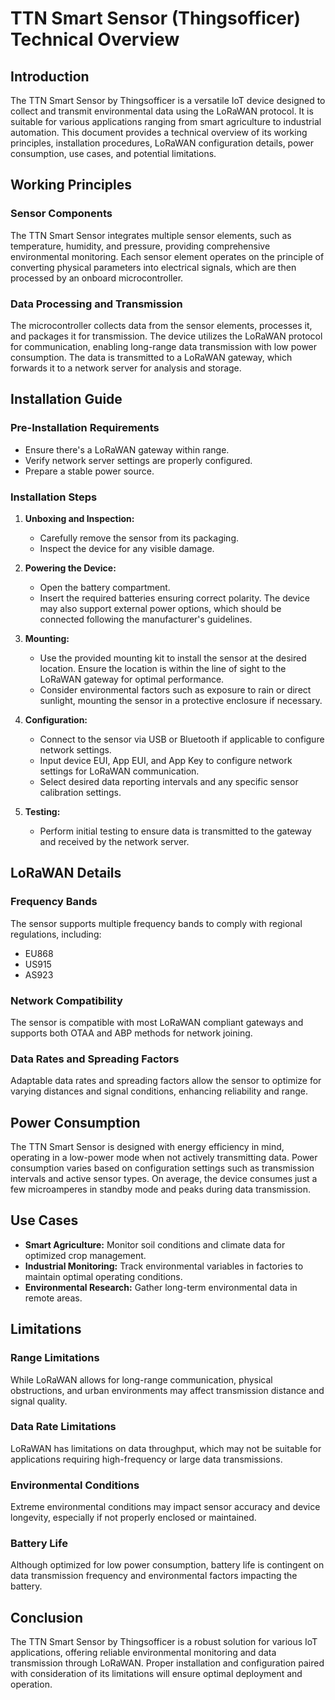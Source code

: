 # TTN Smart Sensor (Thingsofficer) Technical Overview

## Introduction
The TTN Smart Sensor by Thingsofficer is a versatile IoT device designed to collect and transmit environmental data using the LoRaWAN protocol. It is suitable for various applications ranging from smart agriculture to industrial automation. This document provides a technical overview of its working principles, installation procedures, LoRaWAN configuration details, power consumption, use cases, and potential limitations.

## Working Principles

### Sensor Components
The TTN Smart Sensor integrates multiple sensor elements, such as temperature, humidity, and pressure, providing comprehensive environmental monitoring. Each sensor element operates on the principle of converting physical parameters into electrical signals, which are then processed by an onboard microcontroller.

### Data Processing and Transmission
The microcontroller collects data from the sensor elements, processes it, and packages it for transmission. The device utilizes the LoRaWAN protocol for communication, enabling long-range data transmission with low power consumption. The data is transmitted to a LoRaWAN gateway, which forwards it to a network server for analysis and storage.

## Installation Guide

### Pre-Installation Requirements
- Ensure there's a LoRaWAN gateway within range.
- Verify network server settings are properly configured.
- Prepare a stable power source.

### Installation Steps
1. **Unboxing and Inspection:**
   - Carefully remove the sensor from its packaging.
   - Inspect the device for any visible damage.

2. **Powering the Device:**
   - Open the battery compartment.
   - Insert the required batteries ensuring correct polarity. The device may also support external power options, which should be connected following the manufacturer's guidelines.

3. **Mounting:**
   - Use the provided mounting kit to install the sensor at the desired location. Ensure the location is within the line of sight to the LoRaWAN gateway for optimal performance.
   - Consider environmental factors such as exposure to rain or direct sunlight, mounting the sensor in a protective enclosure if necessary.

4. **Configuration:**
   - Connect to the sensor via USB or Bluetooth if applicable to configure network settings.
   - Input device EUI, App EUI, and App Key to configure network settings for LoRaWAN communication.
   - Select desired data reporting intervals and any specific sensor calibration settings.

5. **Testing:**
   - Perform initial testing to ensure data is transmitted to the gateway and received by the network server.

## LoRaWAN Details

### Frequency Bands
The sensor supports multiple frequency bands to comply with regional regulations, including:
- EU868
- US915
- AS923

### Network Compatibility
The sensor is compatible with most LoRaWAN compliant gateways and supports both OTAA and ABP methods for network joining.

### Data Rates and Spreading Factors
Adaptable data rates and spreading factors allow the sensor to optimize for varying distances and signal conditions, enhancing reliability and range.

## Power Consumption
The TTN Smart Sensor is designed with energy efficiency in mind, operating in a low-power mode when not actively transmitting data. Power consumption varies based on configuration settings such as transmission intervals and active sensor types. On average, the device consumes just a few microamperes in standby mode and peaks during data transmission.

## Use Cases
- **Smart Agriculture:** Monitor soil conditions and climate data for optimized crop management.
- **Industrial Monitoring:** Track environmental variables in factories to maintain optimal operating conditions.
- **Environmental Research:** Gather long-term environmental data in remote areas.

## Limitations

### Range Limitations
While LoRaWAN allows for long-range communication, physical obstructions, and urban environments may affect transmission distance and signal quality.

### Data Rate Limitations
LoRaWAN has limitations on data throughput, which may not be suitable for applications requiring high-frequency or large data transmissions.

### Environmental Conditions
Extreme environmental conditions may impact sensor accuracy and device longevity, especially if not properly enclosed or maintained.

### Battery Life
Although optimized for low power consumption, battery life is contingent on data transmission frequency and environmental factors impacting the battery.

## Conclusion
The TTN Smart Sensor by Thingsofficer is a robust solution for various IoT applications, offering reliable environmental monitoring and data transmission through LoRaWAN. Proper installation and configuration paired with consideration of its limitations will ensure optimal deployment and operation.